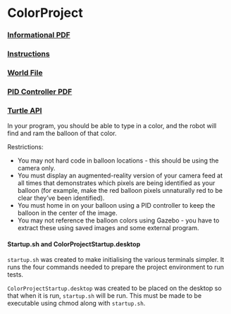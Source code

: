 # ColorProject

### [Informational PDF](https://www.usna.edu/Users/cs/taylor/courses/si475/notes/cameras.pdf)

### [Instructions](https://www.usna.edu/Users/cs/taylor/courses/si475/hw/balloons.html)

### [World File](https://www.usna.edu/Users/cs/taylor/courses/si475/resources/roblab_with_balloons.world)

### [PID Controller PDF](https://www.usna.edu/Users/cs/taylor/courses/si475/notes/pid.pdf)

### [Turtle API](https://www.usna.edu/Users/cs/taylor/courses/si475/hw/turtleAPI.html)

In your program, you should be able to type in a color, and the robot will find and ram the balloon of that color.

Restrictions:

- You may not hard code in balloon locations - this should be using the camera only.
- You must display an augmented-reality version of your camera feed at all times that demonstrates which pixels are 
  being identified as your balloon (for example, make the red balloon pixels unnaturally red to be clear they’ve been 
  identified).
- You must home in on your balloon using a PID controller to keep the balloon in the center of the image.
- You may not reference the balloon colors using Gazebo - you have to extract these using saved images and some external
  program.
  

#### Startup.sh and ColorProjectStartup.desktop

`startup.sh` was created to make initialising the various terminals simpler. It runs the four commands needed to prepare
the project environment to run tests.

`ColorProjectStartup.desktop` was created to be placed on the desktop so that when it is run, `startup.sh` will be run. 
This must be made to be executable using chmod along with `startup.sh`.